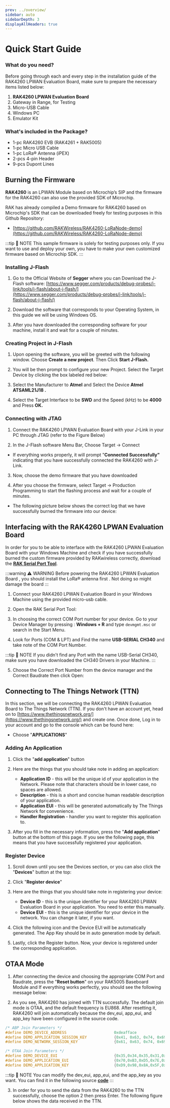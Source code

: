 ```yaml
---
prev: ../overview/
sidebar: auto
sidebarDepth: 3
displayAllHeaders: true
---
```


# Quick Start Guide

<rk-img
  src="/assets/images/wisduo/rak4260-evaluation-board/quickstart/2quick-start-guide/rak4260-overview2.png"
  width="50%"
  caption="Back View of the Evaluation Board"
/>

### What do you need?

Before going through each and every step in the installation guide of the RAK4260 LPWAN Evaluation Board, make sure to prepare the necessary items listed below:

1. **RAK4260 LPWAN Evaluation Board**
2. Gateway in Range, for Testing
3. Micro-USB Cable
4. Windows PC
5. Emulator Kit


<rk-btn
  src="https://store.rakwireless.com/products/rak4260-evaluation-board"
  label="Buy a RAK4260 LPWAN Evaluation Board"
  _blank
/>

### What's included in the Package?

* 1-pc RAK4260 EVB (RAK4261 + RAK5005)
* 1-pc Micro USB Cable
* 1-pc LoRa® Antenna (iPEX)
* 2-pcs 4-pin Header
* 9-pcs Dupont Lines


## Burning the Firmware

**RAK4260**  is an LPWAN Module based on Microchip’s SIP and the firmware for the RAK4260 can also use the provided SDK of Microchip.

RAK has already compiled a Demo firmware for RAK4260 based on Microchip's SDK that can be downloaded freely for testing purposes in this Github Repository: 
* [https://github.com/RAKWireless/RAK4260-LoRaNode-demo](https://github.com/RAKWireless/RAK4260-LoRaNode-demo)

:::tip 📝 NOTE
This sample firmware is solely for testing purposes only. If you want to use and deploy your own, you have to make your own customized firmware based on Microchip SDK.
:::

<rk-img
  src="/assets/images/wisduo/rak4260-evaluation-board/quickstart/3burning-the-firmware/github-repo.png"
  width="100%"
  caption="RAK4260 Github Repository"
/>

### Installing J-Flash

1. Go to the Official Website of **Segger** where you can Download the J-Flash software: 
[https://www.segger.com/products/debug-probes/j-link/tools/j-flash/about-j-flash/](https://www.segger.com/products/debug-probes/j-link/tools/j-flash/about-j-flash/)

<rk-img
  src="/assets/images/wisduo/rak4260-evaluation-board/quickstart/3burning-the-firmware/segger-website.jpg"
  width="100%"
  caption="Segger Official Website"
/>

2. Download the software that corresponds to your Operating System, in this guide we will be using Windows OS.

<rk-img
  src="/assets/images/wisduo/rak4260-evaluation-board/quickstart/3burning-the-firmware/jlink-software.jpg"
  width="100%"
  caption="J-link Software in different platforms"
/>

3. After you have downloaded the corresponding software for your machine, install it and wait for a couple of minutes.

### Creating Project in J-Flash

1. Upon opening the software, you will be greeted with the following window.  Choose **Create a new project**. Then Click **Start J-Flash.**

<rk-img
  src="/assets/images/wisduo/rak4260-evaluation-board/quickstart/3burning-the-firmware/jflash-interface.jpg"
  width="100%"
  caption="J-flash Interface"
/>

2. You will be then prompt to configure your new Project. Select the Target Device by clicking the box labeled red below: 

<rk-img
  src="/assets/images/wisduo/rak4260-evaluation-board/quickstart/3burning-the-firmware/config-the-project.jpg"
  width="100%"
  caption="Configuring the Project"
/>

3. Select the Manufacturer to **Atmel** and Select the Device **Atmel ATSAML21J18 .**

<rk-img
  src="/assets/images/wisduo/rak4260-evaluation-board/quickstart/3burning-the-firmware/selecting-the-device.png"
  width="100%"
  caption="Selecting the Device"
/>

4. Select the Target Interface to be **SWD** and the Speed (kHz) to be **4000** and Press **OK.**

<rk-img
  src="/assets/images/wisduo/rak4260-evaluation-board/quickstart/3burning-the-firmware/interface-and-speed.jpg"
  width="100%"
  caption="Target Interface and Speed (kHz)"
/>

<rk-img
  src="/assets/images/wisduo/rak4260-evaluation-board/quickstart/3burning-the-firmware/project-successful.jpg"
  width="100%"
  caption="Created Project Successfully"
/>

### Connecting with JTAG

1. Connect the RAK4260 LPWAN Evaluation Board with your J-Link in your PC through JTAG (refer to the Figure Below)

<rk-img
  src="/assets/images/wisduo/rak4260-evaluation-board/quickstart/3burning-the-firmware/jtag-rak4260-connection.png"
  width="100%"
  caption="JTAG to RAK4260 Connections"
/>

<rk-img
  src="/assets/images/wisduo/rak4260-evaluation-board/quickstart/3burning-the-firmware/jtag-rak4260.png"
  width="100%"
  caption="JTAG to RAK4260 Connections"
/>

2. In the J-Flash software Menu Bar, Choose Target -> Connect 

<rk-img
  src="/assets/images/wisduo/rak4260-evaluation-board/quickstart/3burning-the-firmware/connect-to-rak4260.png"
  width="100%"
  caption="Connect to the RAK4260"
/>

* If everything works properly, it will prompt "**Connected Successfully"** indicating that you have successfully connected the RAK4260 with J-Link.

3. Now, choose the demo firmware that you have downloaded 

<rk-img
  src="/assets/images/wisduo/rak4260-evaluation-board/quickstart/3burning-the-firmware/choose-demo-firmware.jpg"
  width="100%"
  caption="Choosing the Demo Firmware"
/>

4. After you choose the firmware, select Target -> Production Programming to start the flashing process and wait for a couple of minutes.

<rk-img
  src="/assets/images/wisduo/rak4260-evaluation-board/quickstart/3burning-the-firmware/burning-the-firmware.png"
  width="100%"
  caption="Burning the Firmware"
/>

* The following picture below shows the correct log that we have successfully burned the firmware into our device:

<rk-img
  src="/assets/images/wisduo/rak4260-evaluation-board/quickstart/3burning-the-firmware/burning-successful.jpg"
  width="100%"
  caption="Success Burning of Firmware Log"
/>


## Interfacing with the RAK4260 LPWAN Evaluation Board

In order for you to be able to interface with the RAK4260 LPWAN Evaluation Board with your Windows Machine and check if you have successfully burned the custom firmware provided by RAKwireless correctly, download the [**RAK Serial Port Tool**](https://downloads.rakwireless.com/en/LoRa/Tools/RAK_SERIAL_PORT_TOOL_V1.2.1.zip).

:::warning ⚠️ WARNING
Before powering the RAK4260 LPWAN Evaluation Board , you should install the LoRa® antenna first . Not doing so might damage the board
:::

1. Connect your RAK4260 LPWAN Evaluation Board in your Windows Machine using the provided micro-usb cable.

<rk-img
  src="/assets/images/wisduo/rak4260-evaluation-board/quickstart/4interfacing-with-rak4260/rak4260-laptop.png"
  width="60%"
  caption="RAK4260 LPWAN Evaluation Board to Laptop Connection"
/>

2. Open the RAK Serial Port Tool:

<rk-img
  src="/assets/images/wisduo/rak4260-evaluation-board/quickstart/4interfacing-with-rak4260/rak-serial-port-tool.png"
  width="100%"
  caption="RAK Serial Port Tool"
/>

3. In choosing the correct COM Port number for your device. Go to your Device Manager by pressing : **Windows + R** and type `devmgmt.msc` or search in the Start Menu.

<rk-img
  src="/assets/images/wisduo/rak4260-evaluation-board/quickstart/4interfacing-with-rak4260/device-manager.png"
  width="100%"
  caption="Device Manager"
/>

4. Look for Ports (COM & LPT) and Find the name **USB-SERIAL CH340** and take note of the COM Port Number.

:::tip 📝 NOTE
If you didn't find any Port with the name USB-Serial CH340, make sure you have downloaded the CH340 Drivers in your Machine.
:::

5. Choose the Correct Port Number from the device manager and the Correct Baudrate then click Open:

<rk-img
  src="/assets/images/wisduo/rak4260-evaluation-board/quickstart/4interfacing-with-rak4260/correct-port-and-baudrate.png"
  width="100%"
  caption="Correct Port Number and Correct Baud rate"
/>


## Connecting to The Things Network (TTN)

In this section, we will be connecting the RAK4260 LPWAN Evaluation Board to The Things Network (TTN). If you don't have an account yet, head on to [https://www.thethingsnetwork.org/](https://www.thethingsnetwork.org/) and create one. Once done, Log in to your account and go to the console which can be found here:

<rk-img
  src="/assets/images/wisduo/rak4260-evaluation-board/quickstart/5ttn/ttn-homepage.png"
  width="100%"
  caption="The Things Network Home Page"
/>

<rk-img
  src="/assets/images/wisduo/rak4260-evaluation-board/quickstart/5ttn/ttn-console-page.png"
  width="100%"
  caption="TTN Console Page"
/>

- Choose "**APPLICATIONS**"

<rk-img
  src="/assets/images/wisduo/rak4260-evaluation-board/quickstart/5ttn/application-page.png"
  width="100%"
  caption="Application Page"
/>

### Adding An Application

1. Click the "**add application**" button

<rk-img
  src="/assets/images/wisduo/rak4260-evaluation-board/quickstart/5ttn/add-application.png"
  width="100%"
  caption="Application Page"
/>

2. Here are the things that you should take note in adding an application:

   - **Application ID** - this will be the unique id of your application in the Network. Please note that characters should be in lower case, no spaces are allowed.
   - **Description** - this is a short and concise human readable description of your application.
   - **Application EUI** - this will be generated automatically by The Things Network for convenience.
   - **Handler Registration** - handler you want to register this application to.

3. After you fill in the necessary information, press the "**Add application**" button at the bottom of this page. If you see the following page, this means that you have successfully registered your application.

<rk-img
  src="/assets/images/wisduo/rak4260-evaluation-board/quickstart/5ttn/application-overview.png"
  width="100%"
  caption="Application Overview"
/>

### Register Device

1. Scroll down until you see the Devices section, or you can also click the "**Devices**" button at the top:

<rk-img
  src="/assets/images/wisduo/rak4260-evaluation-board/quickstart/5ttn/device-section.png"
  width="100%"
  caption="Device Section"
/>

2. Click "**Register device**"

<rk-img
  src="/assets/images/wisduo/rak4260-evaluation-board/quickstart/5ttn/add-device.png"
  width="100%"
  caption="Add your Device"
/>

3. Here are the things that you should take note in registering your device:

   - **Device ID** - this is the unique identifier for your RAK4260 LPWAN Evaluation Board in your application. You need to enter this manually.
   - **Device EUI** - this is the unique identifier for your device in the network. You can change it later, if you want.

4. Click the following icon and the Device EUI will be automatically generated. The App Key should be in auto generation mode by default.

5. Lastly, click the Register button. Now, your device is registered under the corresponding application.

<rk-img
  src="/assets/images/wisduo/rak4260-evaluation-board/quickstart/5ttn/add-device.png"
  width="100%"
  caption="Device Overview"
/>


## OTAA Mode

1. After connecting the device and choosing the appropriate COM Port and Baudrate, press the "**Reset button**" on your RAK5005 Baseboard Module and If everything works perfectly, you should see the following message below:

<rk-img
  src="/assets/images/wisduo/rak4260-evaluation-board/quickstart/5ttn/rak-serial-port-tool-success.jpg"
  width="100%"
  caption="Serial Port Tool Successful Connection"
/>

2. As you see, RAK4260 has joined with TTN successfully. The default join mode is OTAA, and the default frequency is EU868. After resetting it, RAK4260 will join automatically because the dev_eui, app_eui, and app_key have been configured in the source code.

```C
/* ABP Join Parameters */
#define DEMO_DEVICE_ADDRESS                     0xdeafface
#define DEMO_APPLICATION_SESSION_KEY            {0x41, 0x63, 0x74, 0x69, 0x6C, 0x69, 0x74, 0x79, 0x00, 0x04, 0xA3, 0x0B, 0x00, 0x04, 0xA3, 0x0B}
#define DEMO_NETWORK_SESSION_KEY                {0x61, 0x63, 0x74, 0x69, 0x6C, 0x69, 0x74, 0x79, 0x00, 0x04, 0xA3, 0x0B, 0x00, 0x04, 0xA3, 0x0B}

/* OTAA Join Parameters */
#define DEMO_DEVICE_EUI                         {0x35,0x34,0x35,0x31,0x65,0x37,0x53,0x00}
#define DEMO_APPLICATION_EUI                    {0x70,0xB3,0xD5,0x7E,0xD0,0x01,0xA1,0xE2}
#define DEMO_APPLICATION_KEY                    {0xD9,0x98,0x8A,0x5F,0x02,0xD8,0x0F,0xAB,0x8B,0xA5,0xF4,0x53,0xC4,0xA2,0xCD,0x2B}
```

:::tip 📝 NOTE
You can modify the dev_eui, app_eui, and the app_key as you want. You can find it in the following source [**code**](https://github.com/RAKWireless/RAK4260-LoRaNode-demo/blob/master/APPS_ENDDEVICE_DEMO1/src/config/conf_app.h)
:::

3. In order for you to send the data from the RAK4260 to the TTN successfully, choose the option 2 then press Enter. The following figure below shows the data received in the TTN.

<rk-img
  src="/assets/images/wisduo/rak4260-evaluation-board/quickstart/5ttn/data-received-ttn.jpg"
  width="100%"
  caption="Data received in the TTN"
/>
